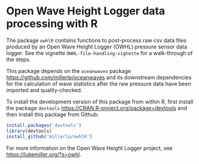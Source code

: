 
<!-- README.md is generated from README.Rmd. Please edit that file -->

# Open Wave Height Logger data processing with R

The package `owhlR` contains functions to post-process raw csv data
files produced by an Open Wave Height Logger (OWHL) pressure sensor data
logger. See the vignette `OWHL-file-handling-vignette` for a
walk-through of the steps.

This package depends on the `oceanwaves` package
<https://github.com/millerlp/oceanwaves> and its downstream dependencies
for the calculation of wave statistics after the raw pressure data have
been imported and quality-checked.

To install the development version of this package from within R, first
install the package `devtools`
<https://CRAN.R-project.org/package=devtools> and then install this
package from Github:

``` r
install.packages('devtools')
library(devtools)
install_github('millerlp/owhlR')
```

For more information on the Open Wave Height Logger project, see
<https://lukemiller.org/?s=owhl>.
